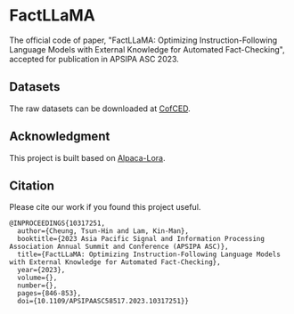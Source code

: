 # FactLLaMA
The official code of paper, "FactLLaMA: Optimizing Instruction-Following Language Models with External Knowledge for Automated Fact-Checking", accepted for publication in APSIPA ASC 2023.

## Datasets
The raw datasets can be downloaded at [CofCED](https://github.com/Nicozwy/CofCED).

## Acknowledgment
This project is built based on [Alpaca-Lora](https://github.com/tloen/alpaca-lora.git).

## Citation

Please cite our work if you found this project useful.

```
@INPROCEEDINGS{10317251,
  author={Cheung, Tsun-Hin and Lam, Kin-Man},
  booktitle={2023 Asia Pacific Signal and Information Processing Association Annual Summit and Conference (APSIPA ASC)}, 
  title={FactLLaMA: Optimizing Instruction-Following Language Models with External Knowledge for Automated Fact-Checking}, 
  year={2023},
  volume={},
  number={},
  pages={846-853},
  doi={10.1109/APSIPAASC58517.2023.10317251}}
```
